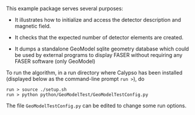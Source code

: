 This example package serves several purposes:


*  It illustrates how to initialize and access the detector description and magnetic field.

*  It checks that the expected number of detector elements are created.

*  It dumps a standalone GeoModel sqlite geometry database which could be used by external programs to display FASER without requiring any FASER software (only GeoModel)

To run the algorithm, in a run directory where Calypso has been installed (displayed below as the command-line prompt `run >`), do

```
run > source ./setup.sh
run > python python/GeoModelTest/GeoModelTestConfig.py
```

The file `GeoModelTestConfig.py` can be edited to change some run options.

